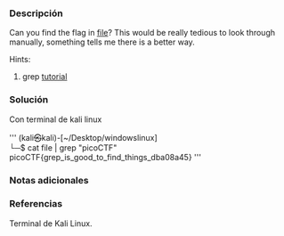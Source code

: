 ### Descripción
Can you find the flag in [file](https://jupiter.challenges.picoctf.org/static/495d43ee4a2b9f345a4307d053b4d88d/file)? This would be really tedious to look through manually, something tells me there is a better way.

Hints:
1. grep [tutorial](https://ryanstutorials.net/linuxtutorial/grep.php)

### Solución
Con terminal de kali linux

'''
(kali㉿kali)-[~/Desktop/windowslinux]  
└─$ cat file | grep "picoCTF"  
picoCTF{grep_is_good_to_find_things_dba08a45}
'''

### Notas adicionales

### Referencias
Terminal de Kali Linux.